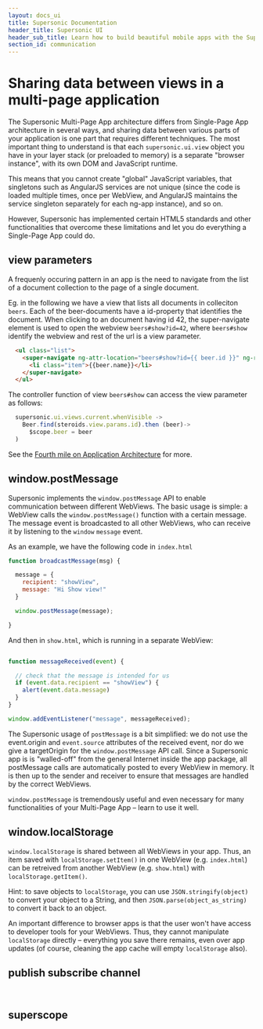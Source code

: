 ```yaml
---
layout: docs_ui
title: Supersonic Documentation
header_title: Supersonic UI
header_sub_title: Learn how to build beautiful mobile apps with the Supersonic UI framework.
section_id: communication
---
```


# Sharing data between views in a multi-page application

The Supersonic Multi-Page App architecture differs from Single-Page App architecture in several ways, and sharing data between various parts of your application is one part that requires different techniques. The most important thing to understand is that each `supersonic.ui.view` object you have in your layer stack (or preloaded to memory) is a separate "browser instance", with its own DOM and JavaScript runtime.

This means that you cannot create "global" JavaScript variables, that singletons such as AngularJS services are not unique (since the code is loaded multiple times, once per WebView, and AngularJS maintains the service singleton separately for each ng-app instance), and so on.

However, Supersonic has implemented certain HTML5 standards and other functionalities that overcome these limitations and let you do everything a Single-Page App could do.

## view parameters

A frequenly occuring pattern in an app is the need to navigate from the list of a document collection to the page of a single document.

Eg. in the following we have a view that lists all documents in colleciton `beers`. Each of the beer-documents have a id-property that identifies the document. When clicking to an document having id 42, the super-navigate element is used to open the webview `beers#show?id=42`, where `beers#show` identify the webview and rest of the url is a view parameter.

```html
  <ul class="list">
    <super-navigate ng-attr-location="beers#show?id={{ beer.id }}" ng-repeat="beer in beers">
      <li class="item">{{beer.name}}</li>
    </super-navigate>
  </ul>
```

The controller function of view `beers#show` can access the view parameter as follows:

```js
  supersonic.ui.views.current.whenVisible ->
    Beer.find(steroids.view.params.id).then (beer)->
      $scope.beer = beer
  )
```

See the [Fourth mile on Application Architecture](/first-mile/fourth-mile/) for more.

## window.postMessage

Supersonic implements the `window.postMessage` API to enable communication between different WebViews. The basic usage is simple: a WebView calls the `window.postMessage()` function with a certain message. The message event is broadcasted to all other WebViews, who can receive it by listening to the `window` `message` event.

As an example, we have the following code in `index.html`

```js
function broadcastMessage(msg) {

  message = {
    recipient: "showView",
    message: "Hi Show view!"
  }

  window.postMessage(message);

}
```

And then in `show.html`, which is running in a separate WebView:

```js

function messageReceived(event) {

  // check that the message is intended for us
  if (event.data.recipient == "showView") {
    alert(event.data.message)
  }
}

window.addEventListener("message", messageReceived);
```

The Supersonic usage of `postMessage` is a bit simplified: we do not use the event.origin and `event.source` attributes of the received event, nor do we give a targetOrigin for the `window.postMessage` API call. Since a Supersonic app is is "walled-off" from the general Internet inside the app package, all postMessage calls are automatically posted to every WebView in memory. It is then up to the sender and receiver to ensure that messages are handled by the correct WebViews.

`window.postMessage` is tremendously useful and even necessary for many functionalities of your Multi-Page App – learn to use it well.

## window.localStorage

`window.localStorage` is shared between all WebViews in your app. Thus, an item saved with `localStorage.setItem()` in one WebView (e.g. `index.html`) can be retreived from another WebView (e.g. `show.html`) with `localStorage.getItem()`.

Hint: to save objects to `localStorage`, you can use `JSON.stringify(object)` to convert your object to a String, and then `JSON.parse(object_as_string)` to convert it back to an object.

An important difference to browser apps is that the user won't have access to developer tools for your WebViews. Thus, they cannot manipulate `localStorage` directly – everything you save there remains, even over app updates (of course, cleaning the app cache will empty `localStorage` also).

## publish subscribe channel

```js
```

```js
```


## superscope

```js
```

```js
```

